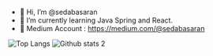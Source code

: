 - 👋  Hi, I’m @sedabasaran
- 👀  I’m currently learning Java Spring and React.
- 🌱  Medium Account : https://medium.com/@sedabasaran

![Top Langs](https://github-readme-stats.vercel.app/api/top-langs/?username=sedabasaran&hide=shell&theme=codeSTACKr)
![Github stats 2](https://github-readme-stats.vercel.app/api?username=sedabasaran&show_icons=true&theme=codeSTACKr) 


<!---
sedabasaran/sedabasaran is a ✨ special ✨ repository because its `README.md` (this file) appears on your GitHub profile.
You can click the Preview link to take a look at your changes.
--->
